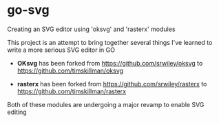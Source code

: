 # go-svg
Creating an SVG editor using 'oksvg' and 'rasterx' modules

This project is an attempt to bring together several things I've learned to write a more serious SVG editor in GO

- **OKsvg** has been forked from https://github.com/srwiley/oksvg to https://github.com/timskillman/oksvg

- **rasterx** has been forked from https://github.com/srwiley/rasterx to https://github.com/timskillman/rasterx

Both of these modules are undergoing a major revamp to enable SVG editing
